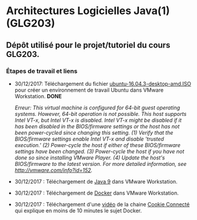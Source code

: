 # Architectures Logicielles Java(1) (GLG203)

## Dépôt utilisé pour le projet/tutoriel du cours GLG203.

### Étapes de travail et liens

- 30/12/2017: Téléchargement du fichier [ubuntu-16.04.3-desktop-amd.ISO](http://releases.ubuntu.com/16.04.3/ubuntu-16.04.3-desktop-amd64.iso?_ga=2.141958513.275425082.1514648910-708044463.1514648910) pour créer un environnement de travail Ubuntu dans VMware Workstation. **DONE**

    *Erreur: This virtual machine is configured for 64-bit guest operating systems. However, 64-bit operation is not possible.
    This host supports Intel VT-x, but Intel VT-x is disabled.
    Intel VT-x might be disabled if it has been disabled in the BIOS/firmware settings or the host has not been power-cycled since changing this setting.
    (1) Verify that the BIOS/firmware settings enable Intel VT-x and disable 'trusted execution.'
    (2) Power-cycle the host if either of these BIOS/firmware settings have been changed.
    (3) Power-cycle the host if you have not done so since installing VMware Player.
    (4) Update the host's BIOS/firmware to the latest version.
    For more detailed information, see http://vmware.com/info?id=152.*

- 30/12/2017  : Téléchargement de [Java 9](http://www.oracle.com/technetwork/java/javase/downloads/jdk9-downloads-3848520.html) dans VMware Workstation.

- 30/12/2017  : Téléchargement de [Docker](https://www.docker.com/get-docker) dans VMware Workstation.

- 30/12/2017  : Téléchargement d'une [vidéo](https://www.youtube.com/watch?v=caXHwYC3tq8&index=2&list=PLP0aqyZ5GFdlIIXhGEbJOndZUUqIppqED) de la chaine [Cookie Connecté](https://www.youtube.com/channel/UC5cs06DgLFeyLIF_II7lWCQ/about) qui explique en moins de 10 minutes le sujet Docker.
